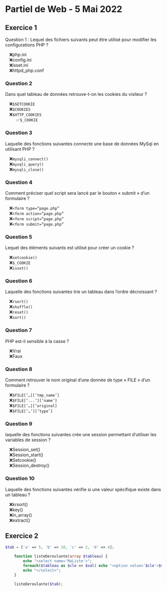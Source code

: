 # Partiel de Web - 5 Mai 2022

<style>
    ul {
        list-style-type: '❌';
    }
    ul ul li {
        list-style-type: '✅';
    }
</style>

## Exercice 1
Question 1 :
Lequel des fichiers suivants peut être utilisé pour modifier les configurations PHP ?

  - php.ini
- config.ini
- isset.ini
- httpd_php.conf

### Question 2

Dans quel tableau de données retrouve-t-on les cookies du visiteur ?

- `$SETCOOKIE`
- `$COOKIES`
- `$HTTP_COOKIES`
  - `$_COOKIE`

### Question 3

Laquelle des fonctions suivantes connecte une base de données MySql en utilisant PHP ?

- `mysqli_connect()`
- `mysqli_query()`
- `mysqli_close()`

### Question 4

Comment préciser quel script sera lancé par le bouton « submit » d’un formulaire ?

- `<form type=”page.php”`
- `<form action=”page.php”`
- `<form script=”page.php”`
- `<form submit=”page.php”`

### Question 5

Lequel des éléments suivants est utilisé pour créer un cookie ?

- `setcookie()`
- `$_COOKIE`
- `isset()`

### Question 6

Laquelle des fonctions suivantes trie un tableau dans l’ordre décroissant ?

- `rsort()`
- `shuffle()`
- `reset()`
- `sort()`

### Question 7

PHP est-il sensible à la casse ?

- Vrai
- Faux

### Question 8

Comment retrouver le nom original d’une donnée de type « FILE » d’un formulaire ?

- `$FILE[‘…][‘tmp_name’]`
- `$FILE[‘...’][‘name’]`
- `$FILE[‘…][‘original]`
- `$FILE[‘…’][‘type’]`

### Question 9

laquelle des fonctions suivantes crée une session permettant d’utiliser les variables de session ?

- Session_set()
- Session_start()
- Setcookie()
- Session_destroy()

### Question 10

Laquelle des fonctions suivantes vérifie si une valeur spécifique existe dans un tableau ?

- krsort()
- key()
- in_array()
- extract()

## Exercice 2

```php
$tab = ['a' => 5, 'b' => 10, 'c' => 2, 'd' => 4];

    function listeDeroulante(array $tableau) {
        echo "<select name='MaListe'>";
        foreach($tableau as $cle => $val) echo "<option value='$cle'>$val</option>";
        echo "</select>";
    }

    listeDeroulante($tab);
```

